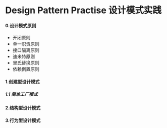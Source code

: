 # Design Pattern Practise 设计模式实践

#### 0.设计模式原则

- 开闭原则
- 单一职责原则
- 接口隔离原则
- 迪米特原则
- 里氏替换原则
- 依赖倒置原则

#### 1.创建型设计模式

##### 1.1 简单工厂模式

#### 2.结构型设计模式

#### 3.行为型设计模式